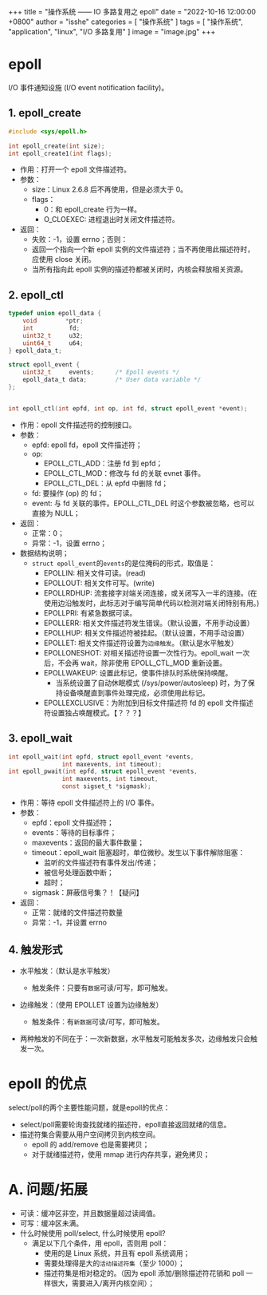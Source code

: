 +++
title = "操作系统 —— IO 多路复用之 epoll"
date = "2022-10-16 12:00:00 +0800"
author = "isshe"
categories = [ "操作系统" ]
tags = [ "操作系统", "application", "linux", "I/O 多路复用" ]
image = "image.jpg"
+++


# epoll
I/O 事件通知设施 (I/O event notification facility)。

## 1. epoll_create
```c
#include <sys/epoll.h>

int epoll_create(int size);
int epoll_create1(int flags);
```
* 作用：打开一个 epoll 文件描述符。
* 参数：
    * size：Linux 2.6.8 后不再使用，但是必须大于 0。
    * flags：
        * 0：和 epoll_create 行为一样。
        * O_CLOEXEC: 进程退出时关闭文件描述符。
* 返回：
    * 失败：-1，设置 errno；否则：
    * 返回一个指向一个新 epoll 实例的文件描述符；当不再使用此描述符时，应使用 close 关闭。
    * 当所有指向此 epoll 实例的描述符都被关闭时，内核会释放相关资源。

## 2. epoll_ctl
```c
typedef union epoll_data {
    void        *ptr;
    int          fd;
    uint32_t     u32;
    uint64_t     u64;
} epoll_data_t;

struct epoll_event {
    uint32_t     events;      /* Epoll events */
    epoll_data_t data;        /* User data variable */
};


int epoll_ctl(int epfd, int op, int fd, struct epoll_event *event);  
```
* 作用：epoll 文件描述符的控制接口。
* 参数：
    * epfd: epoll fd，epoll 文件描述符；
    * op:
        * EPOLL_CTL_ADD：注册 fd 到 epfd；
        * EPOLL_CTL_MOD：修改与 fd 的关联 evnet 事件。
        * EPOLL_CTL_DEL：从 epfd 中删除 fd；
    * fd: 要操作 (op) 的 fd；
    * event: 与 fd 关联的事件。EPOLL_CTL_DEL 时这个参数被忽略，也可以直接为 NULL；
* 返回：
    * 正常：0；
    * 异常：-1，设置 errno；
* 数据结构说明；
    * `struct epoll_event`的`events`的是位掩码的形式，取值是：
        * EPOLLIN: 相关文件可读。(read)
        * EPOLLOUT: 相关文件可写。(write)
        * EPOLLRDHUP: 流套接字对端关闭连接，或关闭写入一半的连接。(在使用边沿触发时，此标志对于编写简单代码以检测对端关闭特别有用。)
        * EPOLLPRI: 有紧急数据可读。
        * EPOLLERR: 相关文件描述符发生错误。（默认设置，不用手动设置）
        * EPOLLHUP: 相关文件描述符被挂起。（默认设置，不用手动设置）
        * EPOLLET: 相关文件描述符设置为`边缘触发`。（默认是水平触发）
        * EPOLLONESHOT: 对相关描述符设置一次性行为。epoll_wait 一次后，不会再 wait，除非使用 EPOLL_CTL_MOD 重新设置。
        * EPOLLWAKEUP: 设置此标记，使事件排队时系统保持唤醒。
            * 当系统设置了自动休眠模式 (/sys/power/autosleep) 时，为了保持设备唤醒直到事件处理完成，必须使用此标记。
        * EPOLLEXCLUSIVE：为附加到目标文件描述符 fd 的 epoll 文件描述符设置独占唤醒模式。【？？？】

## 3. epoll_wait
```c
int epoll_wait(int epfd, struct epoll_event *events,
               int maxevents, int timeout);
int epoll_pwait(int epfd, struct epoll_event *events,
               int maxevents, int timeout,
               const sigset_t *sigmask);
```
* 作用：等待 epoll 文件描述符上的 I/O 事件。
* 参数：
    * epfd：epoll 文件描述符；
    * events：等待的目标事件；
    * maxevents：返回的最大事件数量；
    * timeout：epoll_wait 阻塞超时，单位微秒。发生以下事件解除阻塞：
        * 监听的文件描述符有事件发出/传递；
        * 被信号处理函数中断；
        * 超时；
    * sigmask：屏蔽信号集？！【疑问】
* 返回：
    * 正常：就绪的文件描述符数量
    * 异常：-1，并设置 errno

## 4. 触发形式
* 水平触发：（默认是水平触发）
    * 触发条件：只要有`数据`可读/可写，即可触发。

* 边缘触发：（使用 EPOLLET 设置为边缘触发）
    * 触发条件：有`新数据`可读/可写，即可触发。
* 两种触发的不同在于：一次新数据，水平触发可能触发多次，边缘触发只会触发一次。

# epoll 的优点
select/poll的两个主要性能问题，就是epoll的优点：
* select/poll需要轮询查找就绪的描述符，epoll直接返回就绪的信息。
* 描述符集合需要从用户空间拷贝到内核空间。
    * epoll 的 add/remove 也是需要拷贝；
    * 对于就绪描述符，使用 mmap 进行内存共享，避免拷贝；

# A. 问题/拓展
* 可读：缓冲区非空，并且数据量超过读阈值。
* 可写：缓冲区未满。
* 什么时候使用 poll/select, 什么时候使用 epoll?
    * 满足以下几个条件，用 epoll，否则用 poll：
        * 使用的是 Linux 系统，并且有 epoll 系统调用；
        * 需要处理得是大的`活动描述符集`（至少 1000）；
        * 描述符集是相对稳定的。（因为 epoll 添加/删除描述符花销和 poll 一样很大，需要进入/离开内核空间）；
